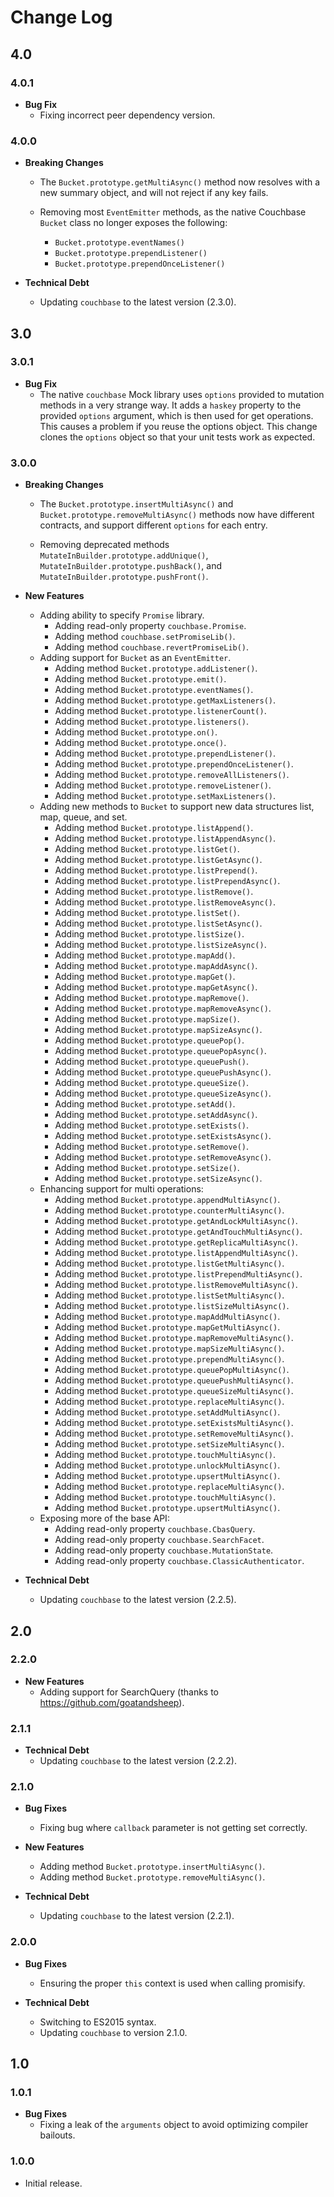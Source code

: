 # Change Log

## 4.0

### 4.0.1

  * __Bug Fix__
    + Fixing incorrect peer dependency version.

### 4.0.0

  * __Breaking Changes__
    + The `Bucket.prototype.getMultiAsync()` method now resolves with a new summary object, and will not reject if any key fails.

    + Removing most `EventEmitter` methods, as the native Couchbase `Bucket` class no longer exposes the following:
      - `Bucket.prototype.eventNames()`
      - `Bucket.prototype.prependListener()`
      - `Bucket.prototype.prependOnceListener()`

  * __Technical Debt__
    + Updating `couchbase` to the latest version (2.3.0).

## 3.0

### 3.0.1

  * __Bug Fix__
    + The native `couchbase` Mock library uses `options` provided to mutation methods in a very strange way.  It adds a `haskey` property to the provided `options` argument, which is then used for get operations.  This causes a problem if you reuse the options object.  This change clones the `options` object so that your unit tests work as expected.

### 3.0.0

  * __Breaking Changes__
    + The `Bucket.prototype.insertMultiAsync()` and `Bucket.prototype.removeMultiAsync()` methods now have different contracts, and support different `options` for each entry.

    + Removing deprecated methods `MutateInBuilder.prototype.addUnique()`, `MutateInBuilder.prototype.pushBack()`, and `MutateInBuilder.prototype.pushFront()`.

  * __New Features__
    + Adding ability to specify `Promise` library.
      - Adding read-only property `couchbase.Promise`.
      - Adding method `couchbase.setPromiseLib()`.
      - Adding method `couchbase.revertPromiseLib()`.
    + Adding support for `Bucket` as an `EventEmitter`.
      - Adding method `Bucket.prototype.addListener()`.
      - Adding method `Bucket.prototype.emit()`.
      - Adding method `Bucket.prototype.eventNames()`.
      - Adding method `Bucket.prototype.getMaxListeners()`.
      - Adding method `Bucket.prototype.listenerCount()`.
      - Adding method `Bucket.prototype.listeners()`.
      - Adding method `Bucket.prototype.on()`.
      - Adding method `Bucket.prototype.once()`.
      - Adding method `Bucket.prototype.prependListener()`.
      - Adding method `Bucket.prototype.prependOnceListener()`.
      - Adding method `Bucket.prototype.removeAllListeners()`.
      - Adding method `Bucket.prototype.removeListener()`.
      - Adding method `Bucket.prototype.setMaxListeners()`.
    + Adding new methods to `Bucket` to support new data structures list, map, queue, and set.
      - Adding method `Bucket.prototype.listAppend()`.
      - Adding method `Bucket.prototype.listAppendAsync()`.
      - Adding method `Bucket.prototype.listGet()`.
      - Adding method `Bucket.prototype.listGetAsync()`.
      - Adding method `Bucket.prototype.listPrepend()`.
      - Adding method `Bucket.prototype.listPrependAsync()`.
      - Adding method `Bucket.prototype.listRemove()`.
      - Adding method `Bucket.prototype.listRemoveAsync()`.
      - Adding method `Bucket.prototype.listSet()`.
      - Adding method `Bucket.prototype.listSetAsync()`.
      - Adding method `Bucket.prototype.listSize()`.
      - Adding method `Bucket.prototype.listSizeAsync()`.
      - Adding method `Bucket.prototype.mapAdd()`.
      - Adding method `Bucket.prototype.mapAddAsync()`.
      - Adding method `Bucket.prototype.mapGet()`.
      - Adding method `Bucket.prototype.mapGetAsync()`.
      - Adding method `Bucket.prototype.mapRemove()`.
      - Adding method `Bucket.prototype.mapRemoveAsync()`.
      - Adding method `Bucket.prototype.mapSize()`.
      - Adding method `Bucket.prototype.mapSizeAsync()`.
      - Adding method `Bucket.prototype.queuePop()`.
      - Adding method `Bucket.prototype.queuePopAsync()`.
      - Adding method `Bucket.prototype.queuePush()`.
      - Adding method `Bucket.prototype.queuePushAsync()`.
      - Adding method `Bucket.prototype.queueSize()`.
      - Adding method `Bucket.prototype.queueSizeAsync()`.
      - Adding method `Bucket.prototype.setAdd()`.
      - Adding method `Bucket.prototype.setAddAsync()`.
      - Adding method `Bucket.prototype.setExists()`.
      - Adding method `Bucket.prototype.setExistsAsync()`.
      - Adding method `Bucket.prototype.setRemove()`.
      - Adding method `Bucket.prototype.setRemoveAsync()`.
      - Adding method `Bucket.prototype.setSize()`.
      - Adding method `Bucket.prototype.setSizeAsync()`.
    + Enhancing support for multi operations:
      - Adding method `Bucket.prototype.appendMultiAsync()`.
      - Adding method `Bucket.prototype.counterMultiAsync()`.
      - Adding method `Bucket.prototype.getAndLockMultiAsync()`.
      - Adding method `Bucket.prototype.getAndTouchMultiAsync()`.
      - Adding method `Bucket.prototype.getReplicaMultiAsync()`.
      - Adding method `Bucket.prototype.listAppendMultiAsync()`.
      - Adding method `Bucket.prototype.listGetMultiAsync()`.
      - Adding method `Bucket.prototype.listPrependMultiAsync()`.
      - Adding method `Bucket.prototype.listRemoveMultiAsync()`.
      - Adding method `Bucket.prototype.listSetMultiAsync()`.
      - Adding method `Bucket.prototype.listSizeMultiAsync()`.
      - Adding method `Bucket.prototype.mapAddMultiAsync()`.
      - Adding method `Bucket.prototype.mapGetMultiAsync()`.
      - Adding method `Bucket.prototype.mapRemoveMultiAsync()`.
      - Adding method `Bucket.prototype.mapSizeMultiAsync()`.
      - Adding method `Bucket.prototype.prependMultiAsync()`.
      - Adding method `Bucket.prototype.queuePopMultiAsync()`.
      - Adding method `Bucket.prototype.queuePushMultiAsync()`.
      - Adding method `Bucket.prototype.queueSizeMultiAsync()`.
      - Adding method `Bucket.prototype.replaceMultiAsync()`.
      - Adding method `Bucket.prototype.setAddMultiAsync()`.
      - Adding method `Bucket.prototype.setExistsMultiAsync()`.
      - Adding method `Bucket.prototype.setRemoveMultiAsync()`.
      - Adding method `Bucket.prototype.setSizeMultiAsync()`.
      - Adding method `Bucket.prototype.touchMultiAsync()`.
      - Adding method `Bucket.prototype.unlockMultiAsync()`.
      - Adding method `Bucket.prototype.upsertMultiAsync()`.
      - Adding method `Bucket.prototype.replaceMultiAsync()`.
      - Adding method `Bucket.prototype.touchMultiAsync()`.
      - Adding method `Bucket.prototype.upsertMultiAsync()`.
    + Exposing more of the base API:
      - Adding read-only property `couchbase.CbasQuery`.
      - Adding read-only property `couchbase.SearchFacet`.
      - Adding read-only property `couchbase.MutationState`.
      - Adding read-only property `couchbase.ClassicAuthenticator`.

  * __Technical Debt__
    + Updating `couchbase` to the latest version (2.2.5).

## 2.0

### 2.2.0

  * __New Features__
    + Adding support for SearchQuery (thanks to https://github.com/goatandsheep).

### 2.1.1

  * __Technical Debt__
    + Updating `couchbase` to the latest version (2.2.2).

### 2.1.0

* __Bug Fixes__
  + Fixing bug where `callback` parameter is not getting set correctly.

* __New Features__
  + Adding method `Bucket.prototype.insertMultiAsync()`.
  + Adding method `Bucket.prototype.removeMultiAsync()`.

* __Technical Debt__
  + Updating `couchbase` to the latest version (2.2.1).


### 2.0.0
  * __Bug Fixes__
    + Ensuring the proper `this` context is used when calling promisify.

  * __Technical Debt__
    + Switching to ES2015 syntax.
    + Updating `couchbase` to version 2.1.0.

## 1.0

### 1.0.1
  * __Bug Fixes__
    + Fixing a leak of the `arguments` object to avoid optimizing compiler bailouts.

### 1.0.0
  * Initial release.
